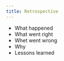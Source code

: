 ```yaml
---
title: Retrospective
---
```


- What happened
- What went right
- Whet went wrong
- Why
- Lessons learned